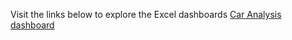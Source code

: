 

Visit the links below to explore the Excel dashboards
[Car Analysis dashboard]((https://github.dev/Mezue3000/DataScience_World/blob/main/Excel%20Dashboards/Car-analysis.png))
